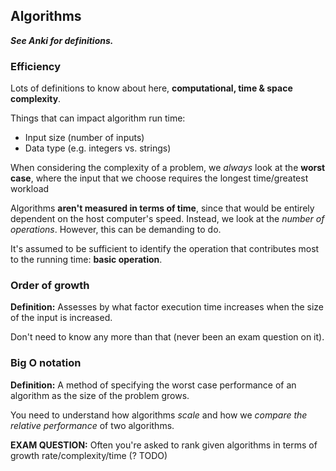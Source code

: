 Algorithms
----------

***See Anki for definitions.***

### Efficiency

Lots of definitions to know about here, **computational, time & space
complexity**.

Things that can impact algorithm run time:

  * Input size (number of inputs)
  * Data type (e.g. integers vs. strings)

When considering the complexity of a problem, we *always* look at the **worst
case**, where the input that we choose requires the longest time/greatest
workload

Algorithms **aren't measured in terms of time**, since that would be entirely
dependent on the host computer's speed. Instead, we look at the *number of
operations*. However, this can be demanding to do.

It's assumed to be sufficient to identify the operation that contributes most to
the running time: **basic operation**.


### Order of growth

**Definition:** Assesses by what factor execution time increases when the size
of the input is increased.

Don't need to know any more than that (never been an exam question on it).


### Big O notation

**Definition:** A method of specifying the worst case performance of an
algorithm as the size of the problem grows.

You need to understand how algorithms *scale* and how we *compare the relative
performance* of two algorithms.

**EXAM QUESTION:** Often you're asked to rank given algorithms in terms of
growth rate/complexity/time (? TODO)
